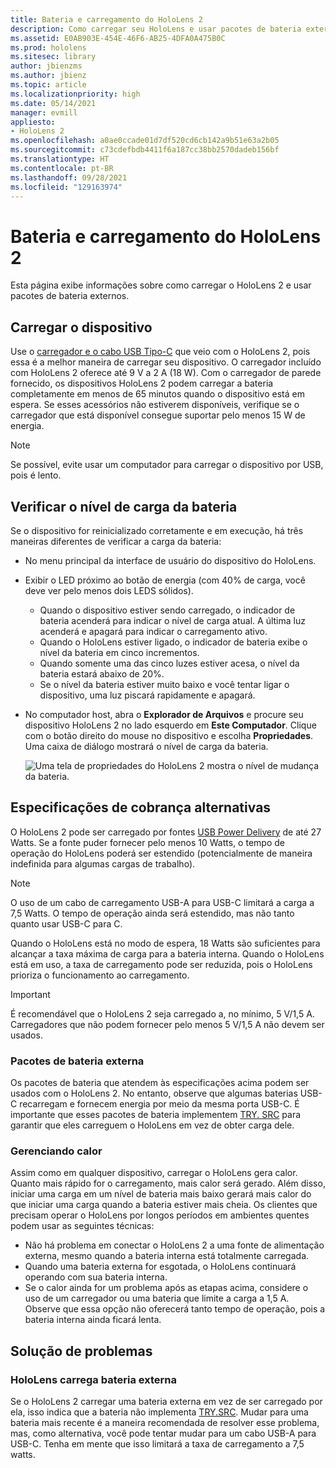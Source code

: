 ```yaml
---
title: Bateria e carregamento do HoloLens 2
description: Como carregar seu HoloLens e usar pacotes de bateria externos.
ms.assetid: E0AB903E-454E-46F6-AB25-4DFA0A475B0C
ms.prod: hololens
ms.sitesec: library
author: jbienzms
ms.author: jbienz
ms.topic: article
ms.localizationpriority: high
ms.date: 05/14/2021
manager: evmill
appliesto:
- HoloLens 2
ms.openlocfilehash: a0ae0ccade01d7df520cd6cb142a9b51e63a2b05
ms.sourcegitcommit: c73cdefbdb4411f6a187cc38bb2570dadeb156bf
ms.translationtype: HT
ms.contentlocale: pt-BR
ms.lasthandoff: 09/28/2021
ms.locfileid: "129163974"
---
```

# <a name="hololens-2-battery-and-charging"></a>Bateria e carregamento do HoloLens 2

Esta página exibe informações sobre como carregar o HoloLens 2 e usar pacotes de bateria externos.

## <a name="charging-the-device"></a>Carregar o dispositivo

Use o [carregador e o cabo USB Tipo-C](https://www.microsoft.com/en-us/p/microsoft-hololens-2-usb-c-charger-cable/8vj21f2z8pk5?rtc=1) que veio com o HoloLens 2, pois essa é a melhor maneira de carregar seu dispositivo. O carregador incluído com HoloLens 2 oferece até 9 V a 2 A (18 W). Com o carregador de parede fornecido, os dispositivos HoloLens 2 podem carregar a bateria completamente em menos de 65 minutos quando o dispositivo está em espera. Se esses acessórios não estiverem disponíveis, verifique se o carregador que está disponível consegue suportar pelo menos 15 W de energia.

> [!NOTE]
> Se possível, evite usar um computador para carregar o dispositivo por USB, pois é lento.

## <a name="checking-the-battery-charge-level"></a>Verificar o nível de carga da bateria
Se o dispositivo for reinicializado corretamente e em execução, há três maneiras diferentes de verificar a carga da bateria:

- No menu principal da interface de usuário do dispositivo do HoloLens.
- Exibir o LED próximo ao botão de energia (com 40% de carga, você deve ver pelo menos dois LEDS sólidos).
    - Quando o dispositivo estiver sendo carregado, o indicador de bateria acenderá para indicar o nível de carga atual.  A última luz acenderá e apagará para indicar o carregamento ativo.
    - Quando o HoloLens estiver ligado, o indicador de bateria exibe o nível da bateria em cinco incrementos.
    - Quando somente uma das cinco luzes estiver acesa, o nível da bateria estará abaixo de 20%.
    - Se o nível da bateria estiver muito baixo e você tentar ligar o dispositivo, uma luz piscará rapidamente e apagará.
- No computador host, abra o **Explorador de Arquivos** e procure seu dispositivo HoloLens 2 no lado esquerdo em **Este Computador**. Clique com o botão direito do mouse no dispositivo e escolha **Propriedades**. Uma caixa de diálogo mostrará o nível de carga da bateria.

   ![Uma tela de propriedades do HoloLens 2 mostra o nível de mudança da bateria.](images/ResetRecovery2.png)

## <a name="alternative-charging-specifications"></a>Especificações de cobrança alternativas

O HoloLens 2 pode ser carregado por fontes [USB Power Delivery](https://www.usb.org/usb-charger-pd) de até 27 Watts. Se a fonte puder fornecer pelo menos 10 Watts, o tempo de operação do HoloLens poderá ser estendido (potencialmente de maneira indefinida para algumas cargas de trabalho). 

> [!NOTE]
> O uso de um cabo de carregamento USB-A para USB-C limitará a carga a 7,5 Watts. O tempo de operação ainda será estendido, mas não tanto quanto usar USB-C para C.

Quando o HoloLens está no modo de espera, 18 Watts são suficientes para alcançar a taxa máxima de carga para a bateria interna. Quando o HoloLens está em uso, a taxa de carregamento pode ser reduzida, pois o HoloLens prioriza o funcionamento ao carregamento.

> [!IMPORTANT]
> É recomendável que o HoloLens 2 seja carregado a, no mínimo, 5 V/1,5 A. Carregadores que não podem fornecer pelo menos 5 V/1,5 A não devem ser usados. 

### <a name="external-battery-packs"></a>Pacotes de bateria externa

Os pacotes de bateria que atendem às especificações acima podem ser usados com o HoloLens 2. No entanto, observe que algumas baterias USB-C recarregam e fornecem energia por meio da mesma porta USB-C. É importante que esses pacotes de bateria implementem [TRY. SRC](https://usb.org/document-library/usb-type-cr-cable-and-connector-specification-revision-20) para garantir que eles carreguem o HoloLens em vez de obter carga dele. 

### <a name="managing-heat"></a>Gerenciando calor

Assim como em qualquer dispositivo, carregar o HoloLens gera calor. Quanto mais rápido for o carregamento, mais calor será gerado. Além disso, iniciar uma carga em um nível de bateria mais baixo gerará mais calor do que iniciar uma carga quando a bateria estiver mais cheia. Os clientes que precisam operar o HoloLens por longos períodos em ambientes quentes podem usar as seguintes técnicas:

- Não há problema em conectar o HoloLens 2 a uma fonte de alimentação externa, mesmo quando a bateria interna está totalmente carregada.
- Quando uma bateria externa for esgotada, o HoloLens continuará operando com sua bateria interna.    
- Se o calor ainda for um problema após as etapas acima, considere o uso de um carregador ou uma bateria que limite a carga a 1,5 A. Observe que essa opção não oferecerá tanto tempo de operação, pois a bateria interna ainda ficará lenta.

## <a name="troubleshooting"></a>Solução de problemas


### <a name="hololens-charges-external-battery"></a>HoloLens carrega bateria externa
Se o HoloLens 2 carregar uma bateria externa em vez de ser carregado por ela, isso indica que a bateria não implementa [TRY.SRC](https://usb.org/document-library/usb-type-cr-cable-and-connector-specification-revision-20). Mudar para uma bateria mais recente é a maneira recomendada de resolver esse problema, mas, como alternativa, você pode tentar mudar para um cabo USB-A para USB-C. Tenha em mente que isso limitará a taxa de carregamento a 7,5 watts.
